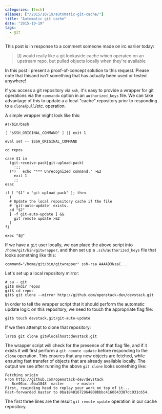 ```yaml
---
categories: [tech]
aliases: ["/2015/10/19/automatic-git-cache/"]
title: "Automatic git cache"
date: "2015-10-19"
tags:
  - git
---
```


This post is in response to a comment someone made on irc earlier
today:

> [I] would really like a git lookaside cache which operated on an upstream
> repo, but pulled objects locally when they're available

In this post I present a proof-of-concept solution to this request.
Please note that thisand isn't something that has actually been used
or tested anywhere!

If you access a git repository via `ssh`, it's easy to provide a
wrapper for git operations via the `command=` option in an
`authorized_keys` file.  We can take advantage of this to update a a
local "cache" repository prior to responding to a `clone`/`pull`/etc.
operation.

A simple wrapper might look like this:

    #!/bin/bash

    [ "$SSH_ORIGINAL_COMMAND" ] || exit 1

    eval set -- $SSH_ORIGINAL_COMMAND

    cd repos

    case $1 in
      (git-receive-pack|git-upload-pack)
        :;;
      (*)	echo "*** Unrecognized command." >&2
        exit 1
        ;;
    esac

    if [ "$1" = "git-upload-pack" ]; then
      (
      # Update the local repository cache if the file 
      # 'git-auto-update' exists.
      cd "$2"
      [ -f git-auto-update ] &&
        git remote update >&2
      )
    fi

    exec "$@"

If we have a `git` user locally, we can place the above script into
`/home/git/bin/gitwrapper`, and then set up a `.ssh/authorized_keys`
file that looks something like this:

    command="/home/git/bin/gitwrapper" ssh-rsa AAAAB3NzaC...

Let's set up a local repository mirror:

    # su - git
    git$ mkdir repos
    git$ cd repos
    git$ git clone --mirror http://github.com/openstack-dev/devstack.git

In order to tell the wrapper script that it should perform the
automatic update logic on this repository, we need to touch the
appropriate flag file:

    git$ touch devstack.git/git-auto-update

If we then attempt to clone that repository:

    lars$ git clone git@localhost:devstack.git

The wrapper script will check for the presence of that flag file, and
if it exists it will first perform a `git remote update` before
responding to the `clone` operation.  This ensures that any new
objects are fetched, while ensuring fast transfer of objects that are
already available locally.  The output we see after running the above
`git clone` looks something like:

    Fetching origin
    From http://github.com/openstack-dev/devstack
       8ce00ac..0ba1848  master     -> master
    First, rewinding head to replay your work on top of it...
    Fast-forwarded master to 0ba18481672964808bbbc4160643387dc931c654.

The first three lines are the result `git remote update` operation in
our cache repository.

